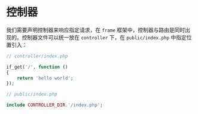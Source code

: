 # 控制器

我们需要声明控制器来响应指定请求，在 `frame` 框架中，控制器与路由是同时出现的。控制器文件可以统一放在 `controller` 下，在 `public/index.php` 中指定位置引入：
```php
// controller/index.php

if_get('/', function ()
{
    return 'hello world';
});

// public/index.php

include CONTROLLER_DIR.'/index.php';
```
